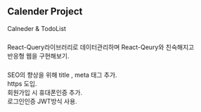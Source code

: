## Calender Project

Calneder & TodoList

###

React-Query라이브러리로 데이터관리하며 React-Qeury와 친숙해지고<br/>
반응형 웹을 구현해보기.

###

SEO의 향상을 위해 title , meta 태그 추가.<br/>
https 도입.<br/>
회원가입 시 휴대폰인증 추가.<br/>
로그인인증 JWT방식 사용.<br/><br/>
